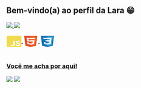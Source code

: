 ## Bem-vindo(a) ao perfil da Lara 😁

 <div>
   <a href="https://github.com/Lara-FSSantos">
   <img height="180em" src="https://github-readme-stats.vercel.app/api?username=Lara-FSSantos&show_icons=true&theme=synthwavet&include_all_commits=true&count_private=true"/>
   <img height="180em" src="https://github-readme-stats.vercel.app/api/top-langs/?username=Lara-FSSantos&layout=compact&langs_count=6&theme=tokyonight"/>

</div>
<div style="display: inline_block"><br>
  <img align="center" alt="Js" height="30" width="40" src="https://raw.githubusercontent.com/devicons/devicon/master/icons/javascript/javascript-plain.svg">
  <img align="center" alt="HTML" height="30" width="40" src="https://raw.githubusercontent.com/devicons/devicon/master/icons/html5/html5-original.svg">
  <img align="center" alt="CSS" height="30" width="40" src="https://raw.githubusercontent.com/devicons/devicon/master/icons/css3/css3-original.svg">
</div>
 
 <br>
 
  ### Você me acha por aqui!
 
<div> 
  
  
 
  <a href = "mailto:gemeos@larafssantos.com"><img src="https://img.shields.io/badge/-Gmail-%23333?style=for-the-badge&logo=gmail&logoColor=white" target="_blank"></a>
  <a href="https://www.linkedin.com/in/lara-santos-06aa82276/" target="_blank"><img src="https://img.shields.io/badge/-LinkedIn-%230077B5?style=for-the-badge&logo=linkedin&logoColor=white" target="_blank"></a> 
 

</div>
